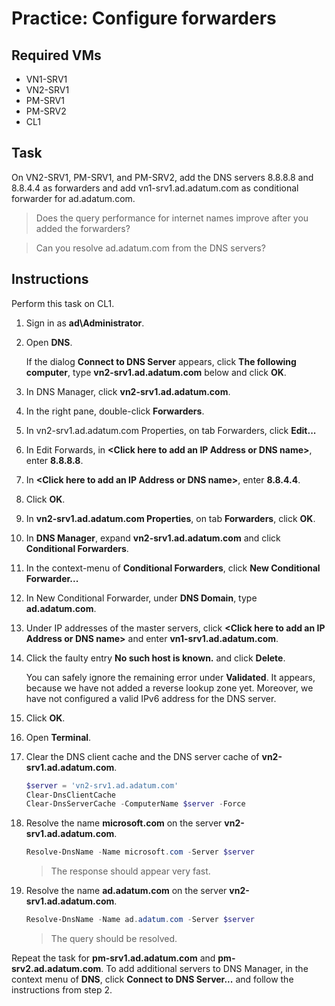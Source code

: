 # Practice: Configure forwarders

## Required VMs

* VN1-SRV1
* VN2-SRV1
* PM-SRV1
* PM-SRV2
* CL1

## Task

On VN2-SRV1, PM-SRV1, and PM-SRV2, add the DNS servers 8.8.8.8 and 8.8.4.4 as forwarders and add vn1-srv1.ad.adatum.com as conditional forwarder for ad.adatum.com.

> Does the query performance for internet names improve after you added the forwarders?

> Can you resolve ad.adatum.com from the DNS servers?

## Instructions

Perform this task on CL1.

1. Sign in as **ad\Administrator**.
1. Open **DNS**.

    If the dialog **Connect to DNS Server** appears, click **The following computer**, type **vn2-srv1.ad.adatum.com** below and click **OK**.

1. In DNS Manager, click **vn2-srv1.ad.adatum.com**.
1. In the right pane, double-click **Forwarders**.
1. In vn2-srv1.ad.adatum.com Properties, on tab Forwarders, click **Edit...**
1. In Edit Forwards, in **\<Click here to add an IP Address or DNS name\>**, enter **8.8.8.8**.
1. In **\<Click here to add an IP Address or DNS name\>**, enter **8.8.4.4**.
1. Click **OK**.
1. In **vn2-srv1.ad.adatum.com Properties**, on tab **Forwarders**, click **OK**.
1. In **DNS Manager**, expand **vn2-srv1.ad.adatum.com** and click **Conditional Forwarders**.
1. In the context-menu of **Conditional Forwarders**, click **New Conditional Forwarder...**
1. In New Conditional Forwarder, under **DNS Domain**, type **ad.adatum.com**.
1. Under IP addresses of the master servers, click **\<Click here to add an IP Address or DNS name\>** and enter **vn1-srv1.ad.adatum.com**.
1. Click the faulty entry **No such host is known.** and click **Delete**.

    You can safely ignore the remaining error under **Validated**. It appears, because we have not added a reverse lookup zone yet. Moreover, we have not configured a valid IPv6 address for the DNS server.

1. Click **OK**.
1. Open **Terminal**.
1. Clear the DNS client cache and the DNS server cache of **vn2-srv1.ad.adatum.com**.

    ````powershell
    $server = 'vn2-srv1.ad.adatum.com'
    Clear-DnsClientCache
    Clear-DnsServerCache -ComputerName $server -Force
    ````

1. Resolve the name **microsoft.com** on the server **vn2-srv1.ad.adatum.com**.

    ````powershell
    Resolve-DnsName -Name microsoft.com -Server $server
    ````

    > The response should appear very fast.

1. Resolve the name **ad.adatum.com** on the server **vn2-srv1.ad.adatum.com**.

    ````powershell
    Resolve-DnsName -Name ad.adatum.com -Server $server
    ````

    > The query should be resolved.

Repeat the task for **pm-srv1.ad.adatum.com** and **pm-srv2.ad.adatum.com**. To add additional servers to DNS Manager, in the context menu of **DNS**, click **Connect to DNS Server...** and follow the instructions from step 2.
